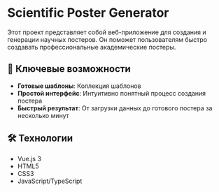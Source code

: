 # Scientific Poster Generator

Этот проект представляет собой веб-приложение для создания и генерации научных постеров. Он поможет пользователям быстро создавать профессиональные академические постеры.

## 🚀 Ключевые возможности

- **Готовые шаблоны**: Коллекция шаблонов
- **Простой интерфейс**: Интуитивно понятный процесс создания постера
- **Быстрый результат**: От загрузки данных до готового постера за несколько минут

## 🛠 Технологии

- Vue.js 3
- HTML5
- CSS3
- JavaScript/TypeScript

